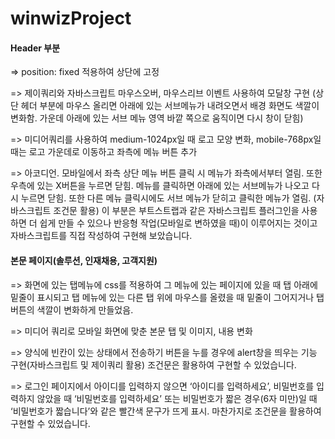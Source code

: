 # winwizProject


#### Header 부분

=> position: fixed 적용하여 상단에 고정

=> 제이쿼리와 자바스크립트 마우스오버, 마우스리브 이벤트 사용하여 모달창 구현
(상단 헤더 부분에 마우스 올리면 아래에 있는 서브메뉴가 내려오면서 배경 화면도 색깔이 변화함. 가운데 아래에 있는 서브 메뉴 영역 바깥 쪽으로 움직이면 다시 창이 닫힘)

=> 미디어쿼리를 사용하여 medium-1024px일 때 로고 모양 변화, mobile-768px일 때는 로고 가운데로 이동하고 좌측에 메뉴 버튼 추가

=> 아코디언. 모바일에서 좌측 상단 메뉴 버튼 클릭 시 메뉴가 좌측에서부터 열림. 또한 우측에 있는 X버튼을 누르면 닫힘.
메뉴를 클릭하면 아래에 있는 서브메뉴가 나오고 다시 누르면 닫힘. 또한 다른 메뉴 클릭시에도 서브 메뉴가 닫히고 클릭한 메뉴가 열림. (자바스크립트 조건문 활용)
이 부분은 부트스트랩과 같은 자바스크립트 플러그인을 사용하면 더 쉽게 만들 수 있으나 반응형 작업(모바일로 변하였을 때)이 이루어지는 것이고 자바스크립트를
직접 작성하여 구현해 보았습니다.


#### 본문 페이지(솔루션, 인재채용, 고객지원)

=> 화면에 있는 탭메뉴에 css를 적용하여 그 메뉴에 있는 페이지에 있을 때 탭 아래에 밑줄이 표시되고
탭 메뉴에 있는 다른 탭 위에 마우스를 올렸을 때 밑줄이 그어지거나 탭 버튼의 색깔이 변화하게 만들었음.

=> 미디어 쿼리로 모바일 화면에 맞춘 본문 탭 및 이미지, 내용 변화

=> 양식에 빈칸이 있는 상태에서 전송하기 버튼을 누를 경우에 alert창을 띄우는 기능 구현(자바스크립트 및 제이쿼리 활용)
조건문은 활용하여 구현할 수 있었습니다.

=> 로그인 페이지에서 아이디를 입력하지 않으면 ‘아이디를 입력하세요’, 비밀번호를 입력하지 않았을 때 ‘비밀번호를 입력하세요’
또는 비밀번호가 짧은 경우(6자 미만)일 때 ‘비밀번호가 짧습니다’와 같은 빨간색 문구가 뜨게 표시.
마찬가지로 조건문을 활용하여 구현할 수 있었습니다.
